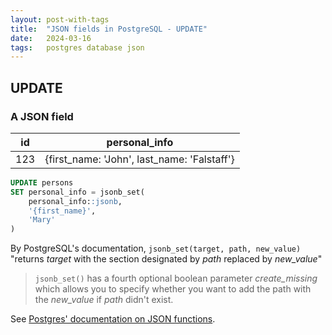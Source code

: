 ```yaml
---
layout: post-with-tags
title:  "JSON fields in PostgreSQL - UPDATE"
date:   2024-03-16
tags:   postgres database json
---
```


## UPDATE

### A JSON field

id | personal_info
--- | ---
123 | {first_name: 'John', last_name: 'Falstaff'}  

```sql
UPDATE persons
SET personal_info = jsonb_set(
	personal_info::jsonb,
	'{first_name}',
	'Mary'
)
```

By PostgreSQL's documentation, `jsonb_set(target, path, new_value)` "returns *target* with the section designated by *path* replaced by *new_value*"

> `jsonb_set()` has a fourth optional boolean parameter *create_missing* which allows you to specify whether you want to add the path with the *new_value* if *path* didn't exist.

See [Postgres' documentation on JSON functions](https://www.postgresql.org/docs/current/functions-json.html).